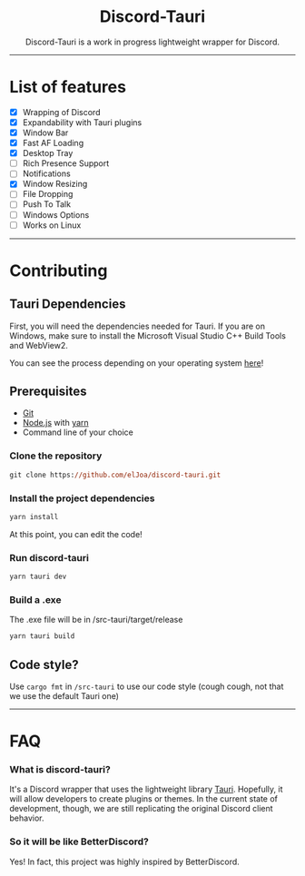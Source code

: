 <h1 align="center">Discord-Tauri</h1>

<p align="center">
    Discord-Tauri is a work in progress lightweight wrapper for Discord.
</p>

---

# List of features
- [x] Wrapping of Discord
- [x] Expandability with Tauri plugins
- [x] Window Bar
- [x] Fast AF Loading
- [x] Desktop Tray
- [ ] Rich Presence Support
- [ ] Notifications
- [x] Window Resizing
- [ ] File Dropping
- [ ] Push To Talk
- [ ] Windows Options
- [ ] Works on Linux

---

# Contributing

## Tauri Dependencies

First, you will need the dependencies needed for Tauri. If you are on Windows, make sure to install the Microsoft Visual Studio C++ Build Tools and WebView2.

You can see the process depending on your operating system <a href="https://tauri.studio/en/docs/getting-started/intro">here</a>!

## Prerequisites
- [Git](https://git-scm.com)
- [Node.js](https://nodejs.org/en/) with [yarn](https://yarnpkg.com/getting-started)
- Command line of your choice

### Clone the repository
```ps
git clone https://github.com/elJoa/discord-tauri.git
```
### Install the project dependencies
```ps
yarn install
```
At this point, you can edit the code!
### Run discord-tauri
```ps
yarn tauri dev
```
### Build a .exe
The .exe file will be in /src-tauri/target/release
```ps
yarn tauri build
```

## Code style?
Use `cargo fmt` in `/src-tauri` to use our code style (cough cough, not that we use the default Tauri one)

---

# FAQ

### What is discord-tauri?
It's a Discord wrapper that uses the lightweight library [Tauri](https://tauri.studio). Hopefully, it will allow developers to create plugins or themes. In the current state of development, though, we are still replicating the original Discord client behavior.

### So it will be like BetterDiscord?
Yes! In fact, this project was highly inspired by BetterDiscord.
